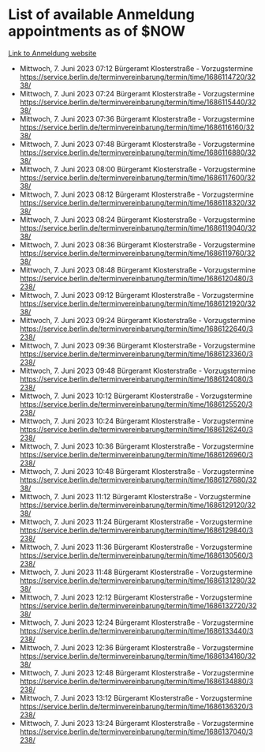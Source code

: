 # List of available Anmeldung appointments as of $NOW
[Link to Anmeldung website](https://service.berlin.de/terminvereinbarung/termin/tag.php?termin=1&anliegen[]=120686&dienstleisterlist=122210,122217,327316,122219,327312,122227,327314,122231,327346,122243,327348,122254,122252,329742,122260,329745,122262,329748,122271,327278,122273,327274,122277,327276,330436,122280,327294,122282,327290,122284,327292,122291,327270,122285,327266,122286,327264,122296,327268,150230,329760,122297,327286,122294,327284,122312,329763,122314,329775,122304,327330,122311,327334,122309,327332,317869,122281,327352,122279,329772,122283,122276,327324,122274,327326,122267,329766,122246,327318,122251,327320,122257,327322,122208,327298,122226,327300&herkunft=http%3A%2F%2Fservice.berlin.de%2Fdienstleistung%2F120686%2F)
- Mittwoch, 7. Juni 2023 07:12 Bürgeramt Klosterstraße - Vorzugstermine https://service.berlin.de/terminvereinbarung/termin/time/1686114720/3238/
- Mittwoch, 7. Juni 2023 07:24 Bürgeramt Klosterstraße - Vorzugstermine https://service.berlin.de/terminvereinbarung/termin/time/1686115440/3238/
- Mittwoch, 7. Juni 2023 07:36 Bürgeramt Klosterstraße - Vorzugstermine https://service.berlin.de/terminvereinbarung/termin/time/1686116160/3238/
- Mittwoch, 7. Juni 2023 07:48 Bürgeramt Klosterstraße - Vorzugstermine https://service.berlin.de/terminvereinbarung/termin/time/1686116880/3238/
- Mittwoch, 7. Juni 2023 08:00 Bürgeramt Klosterstraße - Vorzugstermine https://service.berlin.de/terminvereinbarung/termin/time/1686117600/3238/
- Mittwoch, 7. Juni 2023 08:12 Bürgeramt Klosterstraße - Vorzugstermine https://service.berlin.de/terminvereinbarung/termin/time/1686118320/3238/
- Mittwoch, 7. Juni 2023 08:24 Bürgeramt Klosterstraße - Vorzugstermine https://service.berlin.de/terminvereinbarung/termin/time/1686119040/3238/
- Mittwoch, 7. Juni 2023 08:36 Bürgeramt Klosterstraße - Vorzugstermine https://service.berlin.de/terminvereinbarung/termin/time/1686119760/3238/
- Mittwoch, 7. Juni 2023 08:48 Bürgeramt Klosterstraße - Vorzugstermine https://service.berlin.de/terminvereinbarung/termin/time/1686120480/3238/
- Mittwoch, 7. Juni 2023 09:12 Bürgeramt Klosterstraße - Vorzugstermine https://service.berlin.de/terminvereinbarung/termin/time/1686121920/3238/
- Mittwoch, 7. Juni 2023 09:24 Bürgeramt Klosterstraße - Vorzugstermine https://service.berlin.de/terminvereinbarung/termin/time/1686122640/3238/
- Mittwoch, 7. Juni 2023 09:36 Bürgeramt Klosterstraße - Vorzugstermine https://service.berlin.de/terminvereinbarung/termin/time/1686123360/3238/
- Mittwoch, 7. Juni 2023 09:48 Bürgeramt Klosterstraße - Vorzugstermine https://service.berlin.de/terminvereinbarung/termin/time/1686124080/3238/
- Mittwoch, 7. Juni 2023 10:12 Bürgeramt Klosterstraße - Vorzugstermine https://service.berlin.de/terminvereinbarung/termin/time/1686125520/3238/
- Mittwoch, 7. Juni 2023 10:24 Bürgeramt Klosterstraße - Vorzugstermine https://service.berlin.de/terminvereinbarung/termin/time/1686126240/3238/
- Mittwoch, 7. Juni 2023 10:36 Bürgeramt Klosterstraße - Vorzugstermine https://service.berlin.de/terminvereinbarung/termin/time/1686126960/3238/
- Mittwoch, 7. Juni 2023 10:48 Bürgeramt Klosterstraße - Vorzugstermine https://service.berlin.de/terminvereinbarung/termin/time/1686127680/3238/
- Mittwoch, 7. Juni 2023 11:12 Bürgeramt Klosterstraße - Vorzugstermine https://service.berlin.de/terminvereinbarung/termin/time/1686129120/3238/
- Mittwoch, 7. Juni 2023 11:24 Bürgeramt Klosterstraße - Vorzugstermine https://service.berlin.de/terminvereinbarung/termin/time/1686129840/3238/
- Mittwoch, 7. Juni 2023 11:36 Bürgeramt Klosterstraße - Vorzugstermine https://service.berlin.de/terminvereinbarung/termin/time/1686130560/3238/
- Mittwoch, 7. Juni 2023 11:48 Bürgeramt Klosterstraße - Vorzugstermine https://service.berlin.de/terminvereinbarung/termin/time/1686131280/3238/
- Mittwoch, 7. Juni 2023 12:12 Bürgeramt Klosterstraße - Vorzugstermine https://service.berlin.de/terminvereinbarung/termin/time/1686132720/3238/
- Mittwoch, 7. Juni 2023 12:24 Bürgeramt Klosterstraße - Vorzugstermine https://service.berlin.de/terminvereinbarung/termin/time/1686133440/3238/
- Mittwoch, 7. Juni 2023 12:36 Bürgeramt Klosterstraße - Vorzugstermine https://service.berlin.de/terminvereinbarung/termin/time/1686134160/3238/
- Mittwoch, 7. Juni 2023 12:48 Bürgeramt Klosterstraße - Vorzugstermine https://service.berlin.de/terminvereinbarung/termin/time/1686134880/3238/
- Mittwoch, 7. Juni 2023 13:12 Bürgeramt Klosterstraße - Vorzugstermine https://service.berlin.de/terminvereinbarung/termin/time/1686136320/3238/
- Mittwoch, 7. Juni 2023 13:24 Bürgeramt Klosterstraße - Vorzugstermine https://service.berlin.de/terminvereinbarung/termin/time/1686137040/3238/
